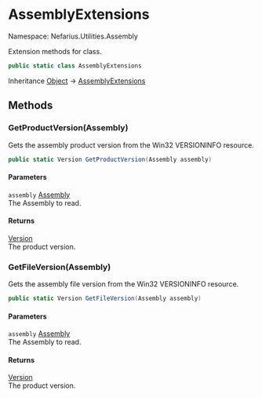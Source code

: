 # AssemblyExtensions

Namespace: Nefarius.Utilities.Assembly

Extension methods for  class.

```csharp
public static class AssemblyExtensions
```

Inheritance [Object](https://docs.microsoft.com/en-us/dotnet/api/system.object) → [AssemblyExtensions](./nefarius.utilities.assembly.assemblyextensions.md)

## Methods

### **GetProductVersion(Assembly)**

Gets the assembly product version from the Win32 VERSIONINFO resource.

```csharp
public static Version GetProductVersion(Assembly assembly)
```

#### Parameters

`assembly` [Assembly](https://docs.microsoft.com/en-us/dotnet/api/system.reflection.assembly)<br>
The Assembly to read.

#### Returns

[Version](https://docs.microsoft.com/en-us/dotnet/api/system.version)<br>
The product version.

### **GetFileVersion(Assembly)**

Gets the assembly file version from the Win32 VERSIONINFO resource.

```csharp
public static Version GetFileVersion(Assembly assembly)
```

#### Parameters

`assembly` [Assembly](https://docs.microsoft.com/en-us/dotnet/api/system.reflection.assembly)<br>
The Assembly to read.

#### Returns

[Version](https://docs.microsoft.com/en-us/dotnet/api/system.version)<br>
The product version.
